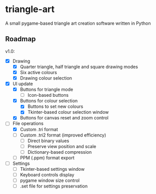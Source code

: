 # triangle-art
A small pygame-based triangle art creation software written in Python
## Roadmap

v1.0:
- [X] Drawing
  - [X] Quarter triangle, half triangle and square drawing modes
  - [X] Six active colours
  - [X] Drawing colour selection
- [X] UI update
  - [X] Buttons for triangle mode
    - [ ] Icon-based buttons
  - [x] Buttons for colour selection
    - [X] Buttons to set new colours
    - [X] Tkinter-based colour selection window
  - [X] Buttons for canvas reset and zoom control
- [ ] File operations
  - [X] Custom .tri format
  - [ ] Custom .tri2 format (improved efficiency)
    - [ ] Direct binary values
    - [ ] Preserve view position and scale
    - [ ] Dictionary-based compression
  - [ ] PPM (.ppm) format export
- [ ] Settings
  - [ ] Tkinter-based settings window
  - [ ] Keyboard controls display
  - [ ] pygame window size control
  - [ ] .set file for settings preservation